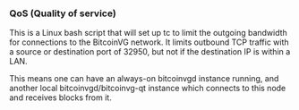 ### QoS (Quality of service) ###

This is a Linux bash script that will set up tc to limit the outgoing bandwidth for connections to the BitcoinVG network. It limits outbound TCP traffic with a source or destination port of 32950, but not if the destination IP is within a LAN.

This means one can have an always-on bitcoinvgd instance running, and another local bitcoinvgd/bitcoinvg-qt instance which connects to this node and receives blocks from it.
